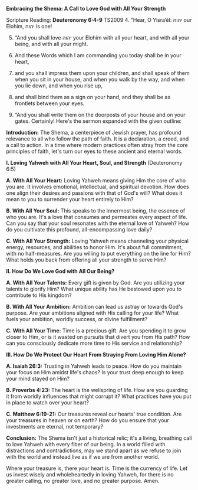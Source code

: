 **Embracing the Shema: A Call to Love God with All Your Strength**

Scripture Reading: **Deuteronomy 6:4-9** TS2009
4. “Hear, O Yisra’ĕl: יהוה our Elohim, יהוה is one!

5. “And you shall love יהוה your Elohim with all your heart, and with all your being, and with all your might.

6. And these Words which I am commanding you today shall be in your heart,

7. and you shall impress them upon your children, and shall speak of them when you sit in your house, and when you walk by the way, and when you lie down, and when you rise up,

8. and shall bind them as a sign on your hand, and they shall be as frontlets between your eyes.

9. “And you shall write them on the doorposts of your house and on your gates.
Certainly! Here's the sermon expanded with the given outline:


**Introduction:**
The Shema, a centerpiece of Jewish prayer, has profound relevance to all who follow the path of faith. It is a declaration, a creed, and a call to action. In a time where modern practices often stray from the core principles of faith, let's turn our eyes to these ancient and eternal words.

**I. Loving Yahweh with All Your Heart, Soul, and Strength** (Deuteronomy 6:5)
   
**A. With All Your Heart:** Loving Yahweh means giving Him the core of who you are. It involves emotional, intellectual, and spiritual devotion. How does one align their desires and passions with that of God's will? What does it mean to you to surrender your heart entirely to Him?

**B. With All Your Soul:** This speaks to the innermost being, the essence of who you are. It's a love that consumes and permeates every aspect of life. Can you say that your soul resonates with the eternal love of Yahweh? How do you cultivate this profound, all-encompassing love daily?

**C. With All Your Strength:** Loving Yahweh means channeling your physical energy, resources, and abilities to honor Him. It's about full commitment, with no half-measures. Are you willing to put everything on the line for Him? What holds you back from offering all your strength to serve Him?

**II. How Do We Love God with All Our Being?**
   
**A. With All Your Talents:** Every gift is given by God. Are you utilizing your talents to glorify Him? What unique ability has He bestowed upon you to contribute to His kingdom?

**B. With All Your Ambition:** Ambition can lead us astray or towards God's purpose. Are your ambitions aligned with His calling for your life? What fuels your ambition, worldly success, or divine fulfillment?

**C. With All Your Time:** Time is a precious gift. Are you spending it to grow closer to Him, or is it wasted on pursuits that divert you from His path? How can you consciously dedicate more time to His service and relationship?

**III. How Do We Protect Our Heart From Straying From Loving Him Alone?**

**A. Isaiah 26:3:** Trusting in Yahweh leads to peace. How do you maintain your focus on Him amidst life's chaos? Is your trust deep enough to keep your mind stayed on Him?

**B. Proverbs 4:23:** The heart is the wellspring of life. How are you guarding it from worldly influences that might corrupt it? What practices have you put in place to watch over your heart?

**C. Matthew 6:19-21:** Our treasures reveal our hearts' true condition. Are your treasures in heaven or on earth? How do you ensure that your investments are eternal, not temporary?

**Conclusion:**
The Shema isn't just a historical relic; it's a living, breathing call to love Yahweh with every fiber of our being. In a world filled with distractions and contradictions, may we stand apart as we refuse to join with the world and instead live as if we are from another world.

Where your treasure is, there your heart is. Time is the currency of life. Let us invest wisely and wholeheartedly in loving Yahweh, for there is no greater calling, no greater love, and no greater purpose. Amen.